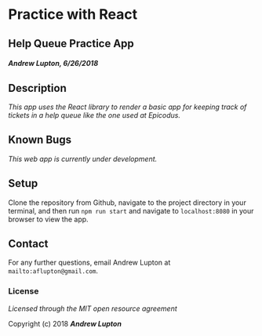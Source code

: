 # Practice with React
## Help Queue Practice App
#### _Andrew Lupton, 6/26/2018_

## Description

_This app uses the React library to render a basic app for keeping track of tickets in a help queue like the one used at Epicodus._


## Known Bugs
_This web app is currently under development._

## Setup

Clone the repository from Github, navigate to the project directory in your terminal, and then run `npm run start` and navigate to `localhost:8080` in your browser to view the app.

## Contact

For any further questions, email Andrew Lupton at ```mailto:aflupton@gmail.com```.

### License

*Licensed through the MIT open resource agreement*

Copyright (c) 2018 **_Andrew Lupton_**
